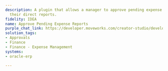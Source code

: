 ```yaml
---
description: A plugin that allows a manager to approve pending expense reports from
  their direct reports.
fidelity: IDEA
name: Approve Pending Expense Reports
purple_chat_link: https://developer.moveworks.com/creator-studio/developer-tools/purple-chat?purple_chat_v1=%7B%22settings%22%3A%7B%22colorStyle%22%3A%22LIGHT%22%2C%22startTime%22%3A%2211%3A43+AM%22%2C%22defaultPerson%22%3A%22GWEN%22%2C%22editable%22%3Atrue%2C%22botName%22%3A%22%22%2C%22botImageUrl%22%3A%22%22%7D%2C%22messages%22%3A%5B%7B%22from%22%3A%22ANNOTATION%22%2C%22text%22%3A%22Fetching+pending+expense+reports+from+Oracle+Fusion+ERP%22%7D%2C%7B%22from%22%3A%22BOT%22%2C%22text%22%3A%22I+found+the+following+expense+reports+pending+your+approval.%22%2C%22cards%22%3A%5B%7B%22title%22%3A%22Expense+Report%3A+ER-12345%22%2C%22text%22%3A%22%3Cb%3EEmployee%3A%3C%2Fb%3E+Jane+Smith%3Cbr%3E%3Cb%3ETotal+Amount%3A%3C%2Fb%3E+%24500.00%3Cbr%3E%3Cb%3EDate+Submitted%3A%3C%2Fb%3E+09%2F30%2F2023%3Cbr%3E%22%2C%22buttons%22%3A%5B%7B%22style%22%3A%22PRIMARY%22%2C%22text%22%3A%22Approve+ER-12345%22%7D%2C%7B%22text%22%3A%22Reject+ER-12345%22%7D%5D%7D%2C%7B%22title%22%3A%22Expense+Report%3A+ER-67890%22%2C%22text%22%3A%22%3Cb%3EEmployee%3A%3C%2Fb%3E+John+Doe%3Cbr%3E%3Cb%3ETotal+Amount%3A%3C%2Fb%3E+%241200.00%3Cbr%3E%3Cb%3EDate+Submitted%3A%3C%2Fb%3E+10%2F01%2F2023%3Cbr%3E%22%2C%22buttons%22%3A%5B%7B%22style%22%3A%22PRIMARY%22%2C%22text%22%3A%22Approve+ER-67890%22%7D%2C%7B%22text%22%3A%22Reject+ER-67890%22%7D%5D%7D%5D%7D%5D%7D
solution_tags:
- Approvals
- Finance
- Finance - Expense Management
systems:
- oracle-erp

---
```

